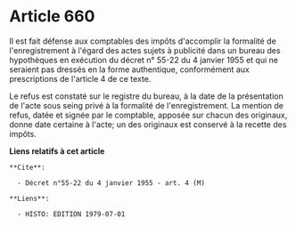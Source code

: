 # Article 660

Il est fait défense aux comptables des impôts d'accomplir la formalité de l'enregistrement à l'égard des actes sujets à
publicité dans un bureau des hypothèques en exécution du décret n° 55-22 du 4 janvier 1955 et qui ne seraient pas dressés en
la forme authentique, conformément aux prescriptions de l'article 4 de ce texte.

Le refus est constaté sur le registre du bureau, à la date de la présentation de l'acte sous seing privé à la formalité de
l'enregistrement. La mention de refus, datée et signée par le comptable, apposée sur chacun des originaux, donne date
certaine à l'acte; un des originaux est conservé à la recette des impôts.

**Liens relatifs à cet article**

	**Cite**:

	  - Décret n°55-22 du 4 janvier 1955 - art. 4 (M)

	**Liens**:

	  - HISTO: EDITION 1979-07-01
